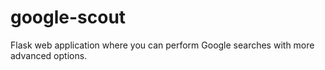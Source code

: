 # google-scout
Flask web application where you can perform Google searches with more advanced options.
